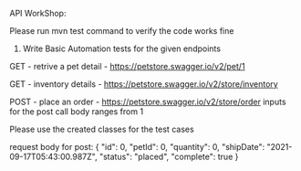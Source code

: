 API WorkShop:

Please run mvn test command to verify the code works fine

1. Write Basic Automation tests for the given endpoints

GET - retrive a pet detail - https://petstore.swagger.io/v2/pet/1 

GET - inventory details - https://petstore.swagger.io/v2/store/inventory

POST - place an order - https://petstore.swagger.io/v2/store/order
inputs for the post call body ranges from 1

Please use the created classes for the test cases

request body for post:
{
"id": 0,
"petId": 0,
"quantity": 0,
"shipDate": "2021-09-17T05:43:00.987Z",
"status": "placed",
"complete": true
}
